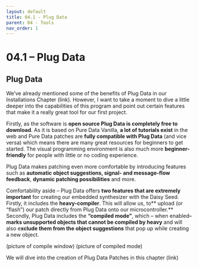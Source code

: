 ```yaml
---
layout: default
title: 04.1 - Plug Data
parent: 04 - Tools
nav_order: 1
---
```


# 04.1 – Plug Data

## Plug Data


We’ve already mentioned some of the benefits of Plug Data in our Installations Chapter (link). However, I want to take a moment to dive a little deeper into the capabilities of this program and point out certain features that make it a really great tool for our first project.

Firstly, as the software is **open source Plug Data is completely free to download**. As it is based on Pure Data Vanilla, **a lot of tutorials exist** in the web and Pure Data patches are **fully compatible with Plug Data** (and vice versa) which means there are many great resources for beginners to get started. The visual programming environment is also much more **beginner-friendly** for people with little or no coding experience. 

Plug Data makes patching even more comfortable by introducing features such as **automatic object suggestions, signal- and message-flow feedback**, **dynamic patching possibilities** and more.

Comfortability aside – Plug Data offers **two features that are extremely important** for creating our embedded synthesizer with the Daisy Seed. Firstly, it includes the **heavy-compiler**. This will allow us, to** upload (or “flash”) our patch directly from Plug Data onto our microcontroller.** Secondly, Plug Data includes the **“compiled mode”**, which – when enabled– **marks unsupported objects that cannot be compiled by heavy** and will also e**xclude them from the object suggestions** that pop up while creating a new object. 

(picture of compile window)
(picture of compiled mode)

We will dive into the creation of Plug Data Patches in this chapter (link)
